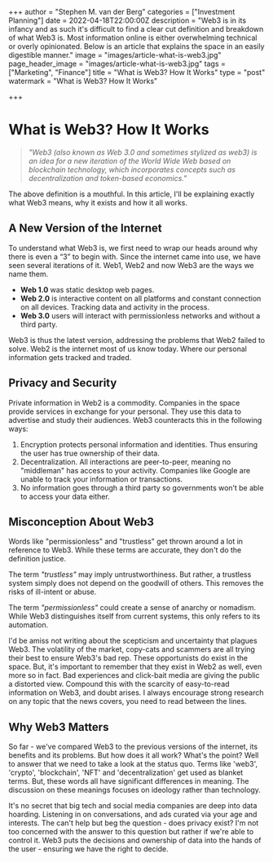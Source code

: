 +++
author = "Stephen M. van der Berg"
categories = ["Investment Planning"]
date = 2022-04-18T22:00:00Z
description = "Web3 is in its infancy and as such it's difficult to find a clear cut definition and breakdown of what Web3 is. Most information online is either overwhelming technical or overly opinionated. Below is an article that explains the space in an easily digestible manner."
image = "images/article-what-is-web3.jpg"
page_header_image = "images/article-what-is-web3.jpg"
tags = ["Marketing", "Finance"]
title = "What is Web3? How It Works"
type = "post"
watermark = "What is Web3? How It Works"

+++
# What is Web3? How It Works

> _"Web3 (also known as Web 3.0 and sometimes stylized as web3) is an idea for a new iteration of the World Wide Web based on blockchain technology, which incorporates concepts such as decentralization and token-based economics."_

The above definition is a mouthful. In this article, I'll be explaining exactly what Web3 means, why it exists and how it all works.

## A New Version of the Internet

To understand what Web3 is, we first need to wrap our heads around why there is even a “3” to begin with. Since the internet came into use, we have seen several iterations of it. Web1, Web2 and now Web3 are the ways we name them.

* **Web 1.0** was static desktop web pages.
* **Web 2.0** is interactive content on all platforms and constant connection on all devices. Tracking data and activity in the process.
* **Web 3.0** users will interact with permissionless networks and without a third party.

Web3 is thus the latest version, addressing the problems that Web2 failed to solve. Web2 is the internet most of us know today. Where our personal information gets tracked and traded.

## Privacy and Security

Private information in Web2 is a commodity. Companies in the space provide services in exchange for your personal. They use this data to advertise and study their audiences. Web3 counteracts this in the following ways:

1. Encryption protects personal information and identities. Thus ensuring the user has true ownership of their data.
2. Decentralization. All interactions are peer-to-peer, meaning no "middleman" has access to your activity. Companies like Google are unable to track your information or transactions.
3. No information goes through a third party so governments won’t be able to access your data either.

## Misconception About Web3

Words like "permissionless" and "trustless" get thrown around a lot in reference to Web3. While these terms are accurate, they don't do the definition justice.

The term _"trustless"_ may imply untrustworthiness. But rather, a trustless system simply does not depend on the goodwill of others. This removes the risks of ill-intent or abuse.

The term _"permissionless"_ could create a sense of anarchy or nomadism. While Web3 distinguishes itself from current systems, this only refers to its automation.

I'd be amiss not writing about the scepticism and uncertainty that plagues Web3. The volatility of the market, copy-cats and scammers are all trying their best to ensure Web3's bad rep. These opportunists do exist in the space. But, it's important to remember that they exist in Web2 as well, even more so in fact. Bad experiences and click-bait media are giving the public a distorted view. Compound this with the scarcity of easy-to-read information on Web3, and doubt arises. I always encourage strong research on any topic that the news covers, you need to read between the lines.

## Why Web3 Matters

So far - we've compared Web3 to the previous versions of the internet, its benefits and its problems. But how does it all work? What's the point? Well to answer that we need to take a look at the status quo. Terms like 'web3', 'crypto', 'blockchain', 'NFT' and 'decentralization' get used as blanket terms. But, these words all have significant differences in meaning. The discussion on these meanings focuses on ideology rather than technology.

It's no secret that big tech and social media companies are deep into data hoarding. Listening in on conversations, and ads curated via your age and interests. The can't help but beg the question - does privacy exist? I'm not too concerned with the answer to this question but rather if we're able to control it. Web3 puts the decisions and ownership of data into the hands of the user - ensuring we have the right to decide.